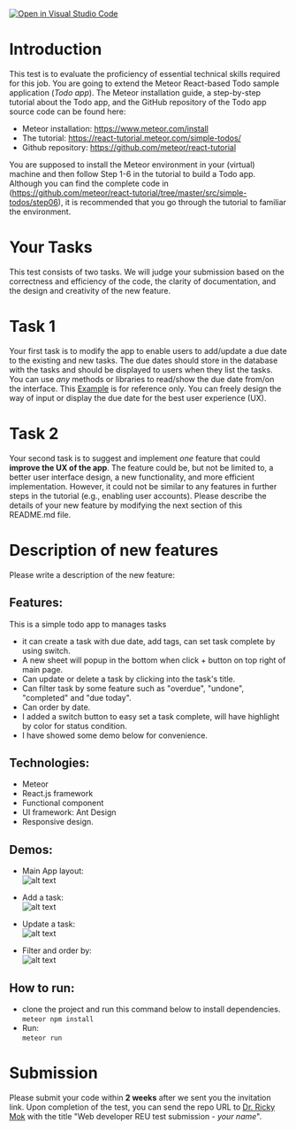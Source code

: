 [![Open in Visual Studio Code](https://classroom.github.com/assets/open-in-vscode-f059dc9a6f8d3a56e377f745f24479a46679e63a5d9fe6f495e02850cd0d8118.svg)](https://classroom.github.com/online_ide?assignment_repo_id=7057225&assignment_repo_type=AssignmentRepo)
# Introduction
This test is to evaluate the proficiency of essential technical skills required for this job. You are going to extend the Meteor React-based Todo sample application (*Todo app*). The Meteor installation guide, a step-by-step tutorial about the Todo app, and the GitHub repository of the Todo app source code can be found here:
 - Meteor installation: https://www.meteor.com/install
 - The tutorial: https://react-tutorial.meteor.com/simple-todos/
 - Github repository: https://github.com/meteor/react-tutorial

You are supposed to install the Meteor environment in your (virtual) machine and then follow Step 1-6 in the tutorial to build a Todo app. Although you can find the complete code in (https://github.com/meteor/react-tutorial/tree/master/src/simple-todos/step06), it is recommended that you go through the tutorial to familiar the environment.

# Your Tasks
This test consists of two tasks. We will judge your submission based on the correctness and efficiency of the code, the clarity of documentation, and the design and creativity of the new feature.

# Task 1
Your first task is to modify the app to enable users to add/update a due date to the existing and new tasks. The due dates should store in the database with the tasks and should be displayed to users when they list the tasks. You can use *any* methods or libraries to read/show the due date from/on the interface. This [Example](https://www.caida.org/~cskpmok/tododemo.png) is for reference only. You can freely design the way of input or display the due date for the best user experience (UX).

# Task 2
Your second task is to suggest and implement *one* feature that could **improve the UX of the app**. The feature could be, but not be limited to, a better user interface design, a new functionality, and more efficient implementation. However, it could not be similar to any features in further steps in the tutorial (e.g., enabling user accounts). Please describe the details of your new feature by modifying the next section of this README.md file.

# Description of new features
Please write a description of the new feature:
## Features:
This is a simple todo app to manages tasks
- it can create a task with due date, add tags, can set task complete by using switch. 
- A new sheet will popup in the bottom when click + button on top right of main page.
- Can update or delete a task by clicking into the task's title.
- Can filter task by some feature such as "overdue", "undone", "completed" and "due today".
- Can order by date.
- I added a switch button to easy set a task complete, will have highlight by color for status condition.
- I have showed some demo below for convenience.
## Technologies:
- Meteor
- React.js framework
- Functional component
- UI framework: Ant Design
- Responsive design.

## Demos:
- Main App layout:\
![alt text](https://github.com/caida-ricky-classroom/web-developer-reu-test-breezyltv/blob/main/demo/todo.png?raw=true)
- Add a task:\
![alt text](https://github.com/caida-ricky-classroom/web-developer-reu-test-breezyltv/blob/main/demo/addtaskaction.gif?raw=true)
- Update a task:\
![alt text](https://github.com/caida-ricky-classroom/web-developer-reu-test-breezyltv/blob/main/demo/set-task-complete-in-detail.gif?raw=true)

- Filter and order by:\
  ![alt text](https://github.com/caida-ricky-classroom/web-developer-reu-test-breezyltv/blob/main/demo/filteraction.gif?raw=true)

## How to run:
- clone the project and run this command below to install dependencies.\
`meteor npm install`
- Run:\
`meteor run`
# Submission
Please submit your code within **2 weeks** after we sent you the invitation link. Upon completion of the test, you can send the repo URL to [Dr. Ricky Mok](mailto:cskpmok@caida.org) with the title "Web developer REU test submission - *your name*".
